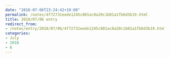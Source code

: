```yaml
---
date: "2018-07-06T23:24:42+10:00"
permalink: /notes/4f72731eede1245c801ac0a20c1b01a1fb6d3b19.html
title: 2018/07/06 entry
redirect_from:
- /notes/entry/2018/07/06/4f72731eede1245c801ac0a20c1b01a1fb6d3b19.html
categories:
- July
- 2018
- 6
---
```

